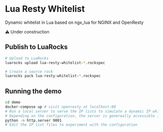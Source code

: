 # Lua Resty Whitelist

Dynamic whitelist in Lua based on ngx_lua for NGINX and OpenResty

:warning: Under construction

## Publish to LuaRocks

```sh
# Upload to LuaRocks
luarocks upload lua-resty-whitelist-*.rockspec

# Create a source rock
luarocks pack lua-resty-whitelist-*.rockspec
```

## Running the demo

```sh
cd demo
docker-compose up # visit openresty at localhost:80
# Run a local server to serve the IP lists to simulate a dynamic IP whitelist
# Depending on the configuration, the server is genereally accessible inside the openrest docker container at 172.18.0.1
python -m http.server 9001
# Edit the IP list files to experiment with the configuration
```
